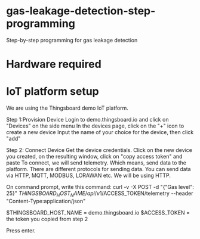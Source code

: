 # gas-leakage-detection-step-programming
Step-by-step programming for gas leakage detection

# Hardware required

# IoT platform setup
We are using the Thingsboard demo IoT platform.

Step 1:Provision Device
Login to demo.thingsboard.io and click on "Devices" on the side menu
In the devices page, click on the "+" icon to create a new device
Input the name of your choice for the device, then click "add"

Step 2: Connect Device
Get the device credentials. Click on the new device you created, on the resulting window, click on "copy access token" and paste
To connect, we will send telemetry. Which means, send data to the platform. There are different protocols for sending data.
You can send data via HTTP, MQTT, MODBUS, LORAWAN etc. We will be using HTTP.

On command prompt, write this command:
curl -v -X POST -d "{\"Gas level\": 25}" $THINGSBOARD_HOST_NAME/api/v1/$ACCESS_TOKEN/telemetry --header "Content-Type:application/json"

$THINGSBOARD_HOST_NAME = demo.thingsboard.io
$ACCESS_TOKEN = the token you copied from step 2

Press enter.

